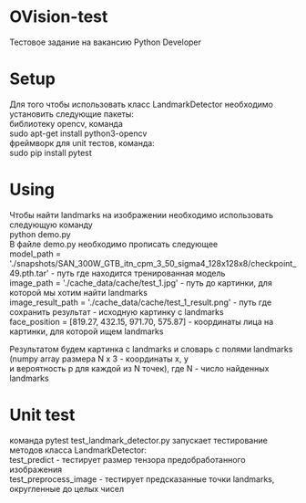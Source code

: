 # OVision-test
Тестовое задание на вакансию Python Developer

# Setup
Для того чтобы использовать класс LandmarkDetector необходимо установить следующие пакеты:<br/>
библиотеку opencv, команда<br/>
    sudo apt-get install python3-opencv<br/>
фреймворк для unit тестов, команда:<br/>
    sudo pip install pytest<br/>
  
# Using
Чтобы найти landmarks на изображении необходимо использовать следующую команду<br/>
python demo.py<br/>
В файле demo.py необходимо прописать следующее<br/>
  model_path = './snapshots/SAN_300W_GTB_itn_cpm_3_50_sigma4_128x128x8/checkpoint_49.pth.tar' - путь где находится тренированная модель<br/>
  image_path = './cache_data/cache/test_1.jpg'                                                - путь до картинки, для которой мы хотим найти landmarks<br/>
  image_result_path = './cache_data/cache/test_1_result.png'                                  - путь где сохранить результат - исходную картинку с landmarks<br/>
  face_position = [819.27, 432.15, 971.70, 575.87]                                            - координаты лица на картинки, для которой ищем landmarks<br/>
  
Результатом будем картинка с landmarks и словарь с полями landmarks (numpy array размера N x 3 - координаты x, y<br/>
и вероятность p для каждой из N точек), где N - число найденных landmarks<br/>

# Unit test
команда  pytest test_landmark_detector.py запускает тестирование методов класса LandmarkDetector:<br/>
  test_predict - тестирует размер тензора предобработанного изображения<br/>
  test_preprocess_image - тестирует предсказанные точки landmarks, округленные до целых чисел

